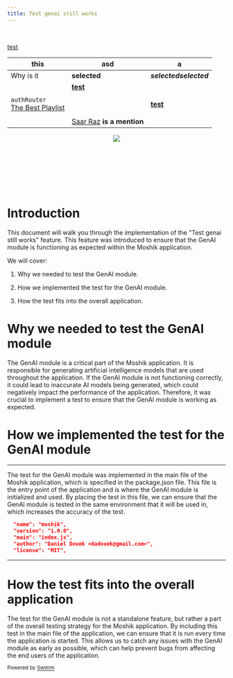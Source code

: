 ```yaml
---
title: Test genai still works
---
```

&nbsp;

[test](https://www.google.com)

| this                                                                                                                                                                                                                                                    | asd                                                                                                                                   | a                          |
| ------------------------------------------------------------------------------------------------------------------------------------------------------------------------------------------------------------------------------------------------------- | ------------------------------------------------------------------------------------------------------------------------------------- | -------------------------- |
| Why is it                                                                                                                                                                                                                                               | **selected**                                                                                                                          | ***selectedselected***     |
| <SwmToken path="/index.js" pos="4:2:2" line-data="const authRouter = require(&#39;./routes/admin/auth&#39;)">`authRouter`</SwmToken><br><SwmLink doc-title="The Best Playlist">[The Best Playlist](/.swm/the-best-playlist.4ugqlkz0.pl.sw.md)</SwmLink> | [**test**](www.google.com)**<br><br><br>**<br><SwmMention uid="ZmRu8i">[Saar Raz](mailto:saar@swimm.io)</SwmMention> **is a mention** | [**test**](www.google.com) |

<p align="center"><img src="https://firebasestorage.googleapis.com/v0/b/swimm-dev-content/o/repositories%2FZ2l0aHViJTNBJTNBZWNvbW0lM0ElM0Ftb3NoaWtzd2ltbQ%3D%3D%2F77d641ca-dd33-44ee-81c2-dfcc62b68b06.png?alt=media&amp;token=bedd4d42-0322-4e56-8e38-6fd59509dc2c"></p>

&nbsp;

&nbsp;

&nbsp;

|   |   |   |
| - | - | - |

# Introduction

This document will walk you through the implementation of the "Test genai still works" feature. This feature was introduced to ensure that the GenAI module is functioning as expected within the Moshik application.

We will cover:

1. Why we needed to test the GenAI module.

2. How we implemented the test for the GenAI module.

3. How the test fits into the overall application.

# Why we needed to test the GenAI module

The GenAI module is a critical part of the Moshik application. It is responsible for generating artificial intelligence models that are used throughout the application. If the GenAI module is not functioning correctly, it could lead to inaccurate AI models being generated, which could negatively impact the performance of the application. Therefore, it was crucial to implement a test to ensure that the GenAI module is working as expected.

# How we implemented the test for the GenAI module

<SwmSnippet path="/package.json" line="2">

---

The test for the GenAI module was implemented in the main file of the Moshik application, which is specified in the package.json file. This file is the entry point of the application and is where the GenAI module is initialized and used. By placing the test in this file, we can ensure that the GenAI module is tested in the same environment that it will be used in, which increases the accuracy of the test.

```json
  "name": "moshik",
  "version": "1.0.0",
  "main": "index.js",
  "author": "Daniel Douek <dadouek@gmail.com>",
  "license": "MIT",

```

---

</SwmSnippet>

# How the test fits into the overall application

The test for the GenAI module is not a standalone feature, but rather a part of the overall testing strategy for the Moshik application. By including this test in the main file of the application, we can ensure that it is run every time the application is started. This allows us to catch any issues with the GenAI module as early as possible, which can help prevent bugs from affecting the end users of the application.

<SwmMeta version="3.0.0" repo-id="Z2l0aHViJTNBJTNBZWNvbW0lM0ElM0Ftb3NoaWtzd2ltbQ==" repo-name="ecomm"><sup>Powered by [Swimm](https://swimm-web-app.web.app/)</sup></SwmMeta>
